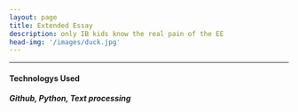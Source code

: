 ```yaml
---
layout: page
title: Extended Essay
description: only IB kids know the real pain of the EE
head-img: '/images/duck.jpg'
---
```



---

#### Technologys Used

##### Github, Python, Text processing